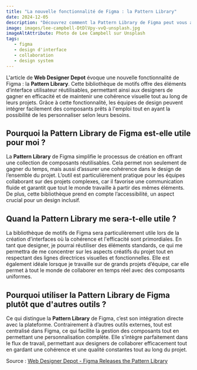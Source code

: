 ```yaml
---
title: "La nouvelle fonctionnalité de Figma : la Pattern Library"
date: 2024-12-05
description: "Découvrez comment la Pattern Library de Figma peut vous aider à créer des designs cohérents et efficaces."
image: images/lee-campbell-DtDlVpy-vvQ-unsplash.jpg
imageAltAttribute: Photo de Lee Campbell sur Unsplash
tags:
   - figma
   - design d'interface
   - collaboration
   - design system
---
```


L'article de **Web Designer Depot** évoque une nouvelle fonctionnalité de Figma : la **Pattern Library**. Cette bibliothèque de motifs offre des éléments d’interface utilisateur réutilisables, permettant ainsi aux designers de gagner en efficacité et de maintenir une cohérence visuelle tout au long de leurs projets. Grâce à cette fonctionnalité, les équipes de design peuvent intégrer facilement des composants prêts à l'emploi tout en ayant la possibilité de les personnaliser selon leurs besoins.

## **Pourquoi la Pattern Library de Figma est-elle utile pour moi ?**

La **Pattern Library** de Figma simplifie le processus de création en offrant une collection de composants réutilisables. Cela permet non seulement de gagner du temps, mais aussi d’assurer une cohérence dans le design de l’ensemble du projet. L’outil est particulièrement pratique pour les équipes collaborant sur des projets complexes, car il favorise une communication fluide et garantit que tout le monde travaille à partir des mêmes éléments. De plus, cette bibliothèque prend en compte l’accessibilité, un aspect crucial pour un design inclusif.

## **Quand la Pattern Library me sera-t-elle utile ?**

La bibliothèque de motifs de Figma sera particulièrement utile lors de la création d’interfaces où la cohérence et l'efficacité sont primordiales. En tant que designer, je pourrai réutiliser des éléments standards, ce qui me permettra de me concentrer sur les aspects créatifs du projet tout en respectant des lignes directrices visuelles et fonctionnelles. Elle est également idéale lorsque je travaille sur de grands projets d’équipe, car elle permet à tout le monde de collaborer en temps réel avec des composants uniformes.

## **Pourquoi utiliser la Pattern Library de Figma plutôt que d'autres outils ?**

Ce qui distingue la **Pattern Library** de Figma, c’est son intégration directe avec la plateforme. Contrairement à d’autres outils externes, tout est centralisé dans Figma, ce qui facilite la gestion des composants tout en permettant une personnalisation complète. Elle s’intègre parfaitement dans le flux de travail, permettant aux designers de collaborer efficacement tout en gardant une cohérence et une qualité constantes tout au long du projet.

Source : [Web Designer Depot - Figma Releases the Pattern Library](https://webdesignerdepot.com/figma-releases-the-pattern-library/)
